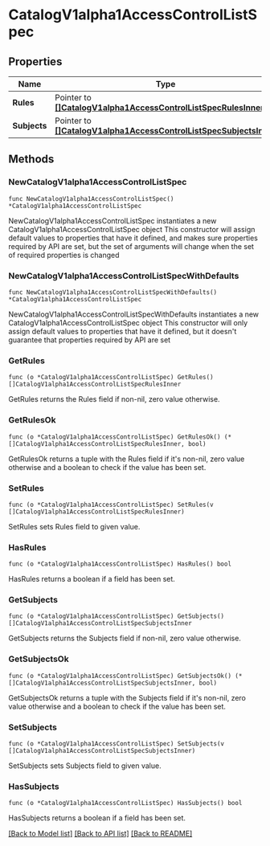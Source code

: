 # CatalogV1alpha1AccessControlListSpec

## Properties

Name | Type | Description | Notes
------------ | ------------- | ------------- | -------------
**Rules** | Pointer to [**[]CatalogV1alpha1AccessControlListSpecRulesInner**](CatalogV1alpha1AccessControlListSpecRulesInner.md) |  | [optional] 
**Subjects** | Pointer to [**[]CatalogV1alpha1AccessControlListSpecSubjectsInner**](CatalogV1alpha1AccessControlListSpecSubjectsInner.md) |  | [optional] 

## Methods

### NewCatalogV1alpha1AccessControlListSpec

`func NewCatalogV1alpha1AccessControlListSpec() *CatalogV1alpha1AccessControlListSpec`

NewCatalogV1alpha1AccessControlListSpec instantiates a new CatalogV1alpha1AccessControlListSpec object
This constructor will assign default values to properties that have it defined,
and makes sure properties required by API are set, but the set of arguments
will change when the set of required properties is changed

### NewCatalogV1alpha1AccessControlListSpecWithDefaults

`func NewCatalogV1alpha1AccessControlListSpecWithDefaults() *CatalogV1alpha1AccessControlListSpec`

NewCatalogV1alpha1AccessControlListSpecWithDefaults instantiates a new CatalogV1alpha1AccessControlListSpec object
This constructor will only assign default values to properties that have it defined,
but it doesn't guarantee that properties required by API are set

### GetRules

`func (o *CatalogV1alpha1AccessControlListSpec) GetRules() []CatalogV1alpha1AccessControlListSpecRulesInner`

GetRules returns the Rules field if non-nil, zero value otherwise.

### GetRulesOk

`func (o *CatalogV1alpha1AccessControlListSpec) GetRulesOk() (*[]CatalogV1alpha1AccessControlListSpecRulesInner, bool)`

GetRulesOk returns a tuple with the Rules field if it's non-nil, zero value otherwise
and a boolean to check if the value has been set.

### SetRules

`func (o *CatalogV1alpha1AccessControlListSpec) SetRules(v []CatalogV1alpha1AccessControlListSpecRulesInner)`

SetRules sets Rules field to given value.

### HasRules

`func (o *CatalogV1alpha1AccessControlListSpec) HasRules() bool`

HasRules returns a boolean if a field has been set.

### GetSubjects

`func (o *CatalogV1alpha1AccessControlListSpec) GetSubjects() []CatalogV1alpha1AccessControlListSpecSubjectsInner`

GetSubjects returns the Subjects field if non-nil, zero value otherwise.

### GetSubjectsOk

`func (o *CatalogV1alpha1AccessControlListSpec) GetSubjectsOk() (*[]CatalogV1alpha1AccessControlListSpecSubjectsInner, bool)`

GetSubjectsOk returns a tuple with the Subjects field if it's non-nil, zero value otherwise
and a boolean to check if the value has been set.

### SetSubjects

`func (o *CatalogV1alpha1AccessControlListSpec) SetSubjects(v []CatalogV1alpha1AccessControlListSpecSubjectsInner)`

SetSubjects sets Subjects field to given value.

### HasSubjects

`func (o *CatalogV1alpha1AccessControlListSpec) HasSubjects() bool`

HasSubjects returns a boolean if a field has been set.


[[Back to Model list]](../README.md#documentation-for-models) [[Back to API list]](../README.md#documentation-for-api-endpoints) [[Back to README]](../README.md)


